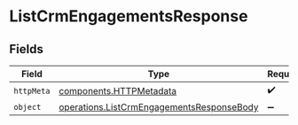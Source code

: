 # ListCrmEngagementsResponse


## Fields

| Field                                                                                                  | Type                                                                                                   | Required                                                                                               | Description                                                                                            |
| ------------------------------------------------------------------------------------------------------ | ------------------------------------------------------------------------------------------------------ | ------------------------------------------------------------------------------------------------------ | ------------------------------------------------------------------------------------------------------ |
| `httpMeta`                                                                                             | [components.HTTPMetadata](../../models/components/httpmetadata.md)                                     | :heavy_check_mark:                                                                                     | N/A                                                                                                    |
| `object`                                                                                               | [operations.ListCrmEngagementsResponseBody](../../models/operations/listcrmengagementsresponsebody.md) | :heavy_minus_sign:                                                                                     | N/A                                                                                                    |